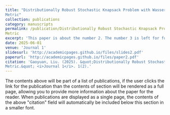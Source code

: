```yaml
---
title: "Distributionally Robust Stochastic Knapsack Problem with Wasserstein
Metric"
collection: publications
category: manuscripts
permalink: /publication/Distributionally Robust Stochastic Knapsack Problem with Wasserstein
Metric
excerpt: 'This paper is about the number 2. The number 3 is left for future work.'
date: 2025-06-01
venue: 'Journal 1'
slidesurl: 'http://academicpages.github.io/files/slides2.pdf'
paperurl: 'http://academicpages.github.io/files/paper2.pdf'
citation: 'Gaoyuan, Liu. (2025). &quot;Distributionally Robust Stochastic Knapsack Problem with Wasserstein
Metric.&quot; <i>Journal 1</i>. 1(2).'
---
```


The contents above will be part of a list of publications, if the user clicks the link for the publication than the contents of section will be rendered as a full page, allowing you to provide more information about the paper for the reader. When publications are displayed as a single page, the contents of the above "citation" field will automatically be included below this section in a smaller font.
